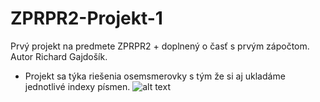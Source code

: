 # ZPRPR2-Projekt-1
Prvý projekt na predmete ZPRPR2 + doplnený o časť s prvým zápočtom. Autor Richard Gajdošík.
* Projekt sa týka riešenia osemsmerovky s tým že si aj ukladáme jednotlivé indexy písmen.
![alt text](https://github.com/RIKOG/ZPRPR2-Projekt-1/blob/main/Zadanie_projekt_ZPRPR1.jpg?raw=true)
